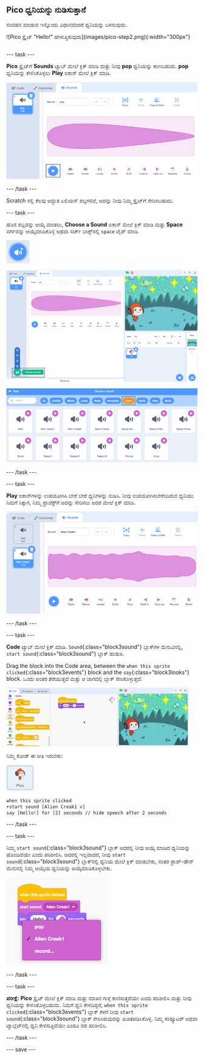 ## Pico ಧ್ವನಿಯನ್ನು ನುಡಿಸುತ್ತಾನೆ

<div style="display: flex; flex-wrap: wrap">
<div style="flex-basis: 200px; flex-grow: 1; margin-right: 15px;">
ಸಂವಹನ ಮಾಡುವ ಇನ್ನೊಂದು ವಿಧಾನವೆಂದರೆ ಧ್ವನಿಯನ್ನು ಬಳಸುವುದು.
</div>
<div>

![Pico ಸ್ಪ್ರೈಟ್ "Hello!" ಹೇಳುತ್ತಿರುವುದು]‌(images/pico-step2.png){:width="300px"}

</div>
</div>

--- task ---

**Pico** ಸ್ಪ್ರೈಟ್‌ಗೆ **Sounds** ಟ್ಯಾಬ್‌ ಮೇಲೆ ಕ್ಲಿಕ್‌ ಮಾಡಿ ಮತ್ತು ನೀವು **pop** ಧ್ವನಿಯನ್ನು ಕಾಣಬಹುದು. **pop** ಧ್ವನಿಯನ್ನು ಕೇಳಿಸಿಕೊಳ್ಳಲು **Play** ಐಕಾನ್‌ ಮೇಲೆ ಕ್ಲಿಕ್‌ ಮಾಡಿ.

![Playing the pop sound in the Sounds tab.](images/pico-sound-play.png)

--- /task ---

Scratch‌ ನಲ್ಲಿ ಕೆಲವು ಅದ್ಭುತ ಏಲಿಯನ್ ಶಬ್ದಗಳಿವೆ, ಅದನ್ನು ನೀವು ನಿಮ್ಮ ಸ್ಪ್ರೈಟ್‌ಗೆ ಸೇರಿಸಬಹುದು.

--- task ---

ಹೊಸ ಶಬ್ದವನ್ನು ಆಯ್ಕೆ ಮಾಡಲು, **Choose a Sound** ಐಕಾನ್‌ ಮೇಲೆ ಕ್ಲಿಕ್‌ ಮಾಡಿ ಮತ್ತು **Space** ವರ್ಗವನ್ನು ಆಯ್ಕೆಮಾಡಿಕೊಳ್ಳಿ ಅಥವಾ ಸರ್ಚ್‌ ಬಾಕ್ಸ್‌ನಲ್ಲಿ `space` ಟೈಪ್‌ ಮಾಡಿ.

!['Choose a Sound' ಐಕಾನ್.](images/sound-button.png)

!['Choose a Sound' ಹೈಲೈಟ್‌ ಮಾಡಿರುವ Scratch ಎಡಿಟರ್‌.](images/pico-choose-sound.png)

![The 'Space' category in the Sound Library.](images/pico-space-category.png)

--- /task ---

--- task ---

**Play** ಐಕಾನ್‌ಗಳನ್ನು ಉಪಯೋಗಿಸಿ ಬೇರೆ ಬೇರೆ ಧ್ವನಿಗಳನ್ನು ನುಡಿಸಿ. ನೀವು ಉಪಯೋಗಿಸಬೇಕೆಂದಿರುವ ಧ್ವನಿಯು ನಿಮಗೆ ಸಿಕ್ಕಾಗ, ನಿಮ್ಮ ಪ್ರಾಜೆಕ್ಟ್‌ಗೆ ಅದನ್ನು ಸೇರಿಸಲು ಅದರ ಮೇಲೆ ಕ್ಲಿಕ್‌ ಮಾಡಿ.

![An example sound (the Alien Creak1 sound) shown below the pop sound in the Sounds tab.](images/pico-inserted-sound.png)

--- /task ---

--- task ---

**Code** ಟ್ಯಾಬ್‌ ಮೇಲೆ ಕ್ಲಿಕ್‌ ಮಾಡಿ. `Sound`{:class="block3sound"} ಬ್ಲಾಕ್‌ಗಳ ಮೆನುವಿನಲ್ಲಿ, `start sound`{:class="block3sound"} ಬ್ಲಾಕ್‌ ಹುಡುಕಿ.

Drag the block into the Code area, between the `when this sprite clicked`{:class="block3events"} block and the `say`{:class="block3looks"} block. ಒಂದು ಅಂತರ ತೆರೆಯುತ್ತದೆ ಮತ್ತು ಆ ಜಾಗದಲ್ಲಿ ಬ್ಲಾಕ್‌ ಸೇರಿಕೊಳ್ಳುತ್ತದೆ.

![ಎರಡು ಬ್ಲಾಕ್‌ಗಳ ನಡುವೆ 'start sound' ಬ್ಲಾಕ್‌ ಸೇರಿಸಲಾಗಿದೆ.](images/pico-insert-block.gif)

ನಿಮ್ಮ ಕೋಡ್ ಈ ರೀತಿ ಇರಬೇಕು:

![Pico ಸ್ಪ್ರೈಟ್.](images/pico-sprite.png)

```blocks3
when this sprite clicked
+start sound [Alien Creak1 v] 
say [Hello!] for [2] seconds // hide speech after 2 seconds
```

--- /task ---

--- task ---

ನಿಮ್ಮ `start sound`{:class="block3sound"} ಬ್ಲಾಕ್‌ ಅದರಲ್ಲಿ ನೀವು ಆಯ್ಕೆ ಮಾಡಿದ ಧ್ವನಿಯನ್ನು ಹೊಂದಿದೆಯೇ ಎಂದು ಪರಿಶೀಲಿಸಿ. ಅದರಲ್ಲಿ ಇಲ್ಲವಾದರೆ, ನೀವು `start sound`{:class="block3sound"} ಬ್ಲಾಕ್‌ನಲ್ಲಿ ಧ್ವನಿಯ ಮೇಲೆ ಕ್ಲಿಕ್‌ ಮಾಡಬೇಕು, ನಂತರ ಡ್ರಾಪ್-ಡೌನ್‌ ಮೆನುನಲ್ಲಿ ನಿಮ್ಮ ಆಯ್ಕೆಯ ಧ್ವನಿಯನ್ನು ಆಯ್ಕೆಮಾಡಿಕೊಳ್ಳಬೇಕು.

!['start sound'‌ ಬ್ಲಾಕ್‌ ಒಳಗೆ ಡ್ರಾಪ್‌-ಡೌನ್‌ ಮೆನುನಲ್ಲಿ Alien Creak1 ಧ್ವನಿಯ ಮೇಲೆ ಕ್ಲಿಕ್‌ ಮಾಡುವುದು.](images/pico-sound-menu.png)

--- /task ---

--- task ---

**ಪರೀಕ್ಷೆ:** **Pico** ಸ್ಪ್ರೈಟ್‌ ಮೇಲೆ ಕ್ಲಿಕ್‌ ಮಾಡಿ ಮತ್ತು ಮಾತಿನ ಗುಳ್ಳೆ ಕಾಣಿಸುತ್ತದೆಯೇ ಎಂದು ಪರಿಶೀಲಿಸಿ ಮತ್ತು ನೀವು ಧ್ವನಿಯನ್ನು ಕೇಳಿಸಿಕೊಳ್ಳಬಹುದು. ನಿಮಗೆ ಧ್ವನಿ ಕೇಳದಿದ್ದರೆ, `when this sprite clicked`{:class="block3events"} ಬ್ಲಾಕ್‌ ಕೆಳಗೆ ನೀವು `start sound`{:class="block3sound"} ಬ್ಲಾಕ್‌ ಸೇರಿಸಿರುವುದನ್ನು ಖಚಿತಪಡಿಸಿಕೊಳ್ಳಿ. ನಿಮ್ಮ ಕಂಪ್ಯೂಟರ್‌ ಅಥವಾ ಟ್ಯಾಬ್ಲೆಟ್‌ನಲ್ಲಿ ಧ್ವನಿ ಕೇಳಿಸುತ್ತಿದೆಯೇ ಎಂದೂ ಸಹ ಪರಿಶೀಲಿಸಿ.

--- /task ---

--- save ---

